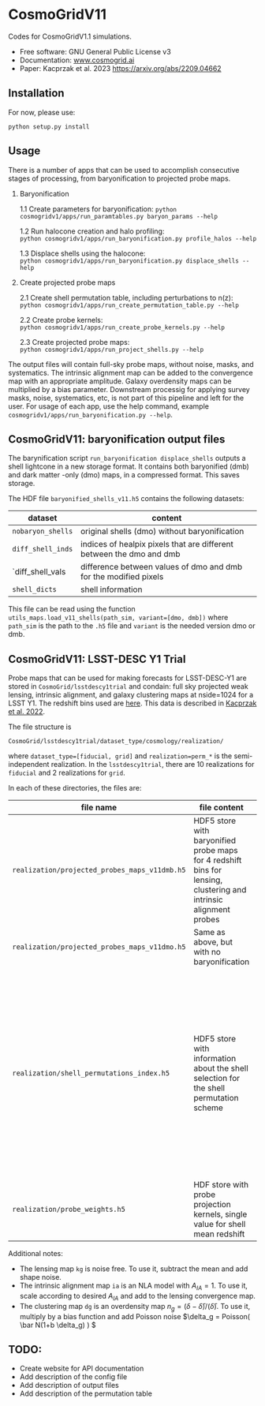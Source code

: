 # CosmoGridV11

Codes for CosmoGridV1.1 simulations.

* Free software: GNU General Public License v3
* Documentation: www.cosmogrid.ai 
* Paper: Kacprzak et al. 2023 https://arxiv.org/abs/2209.04662


## Installation

For now, please use:

``python setup.py install``



## Usage


There is a number of apps that can be used to accomplish consecutive stages of processing, from baryonification to projected probe maps.

1)  Baryonification

    1.1 Create parameters for baryonification:
    ``python cosmogridv1/apps/run_paramtables.py baryon_params --help``     

    1.2 Run halocone creation and halo profiling:      
    ``python cosmogridv1/apps/run_baryonification.py profile_halos --help``     

    1.3 Displace shells using the halocone:      
    ``python cosmogridv1/apps/run_baryonification.py displace_shells --help``     

3)  Create projected probe maps      

    2.1 Create shell permutation table, including perturbations to n(z):      
    ``python cosmogridv1/apps/run_create_permutation_table.py --help``      

    2.2 Create probe kernels:      
    ``python cosmogridv1/apps/run_create_probe_kernels.py --help``      

    2.3 Create projected probe maps:      
     ``python cosmogridv1/apps/run_project_shells.py --help``      

The output files will contain full-sky probe maps, without noise, masks, and systematics.
The intrinsic alignment map can be added to the convergence map with an appropriate amplitude.
Galaxy overdensity maps can be multiplied by a bias parameter.
Downstream processig for applying survey masks, noise, systematics, etc, is not part of this pipeline and left for the user.
For usage of each app, use the help command, example ``cosmogridv1/apps/run_baryonification.py --help``.


## CosmoGridV11: baryonification output files

The barynification script `run_baryonification displace_shells` outputs a shell lightcone in a new storage format. 
It contains both baryonified (dmb) and dark matter -only (dmo) maps, in a compressed format.
This saves storage.

The HDF file `baryonified_shells_v11.h5` contains the following datasets:

| dataset | content |
| ------------- | ------------- | 
| `nobaryon_shells` | original shells (dmo) without baryonification | 
| `diff_shell_inds` | indices of healpix pixels that are different between the dmo and dmb | 
| `diff_shell_vals | difference between values of dmo and dmb for the modified pixels |
| `shell_dicts` | shell information |

This file can be read using the function `utils_maps.load_v11_shells(path_sim, variant=[dmo, dmb])` where `path_sim` is the path to the `.h5` file and `variant` is the needed version dmo or dmb.



## CosmoGridV11: LSST-DESC Y1 Trial


Probe maps that can be used for making forecasts for LSST-DESC-Y1 are stored in `CosmoGrid/lsstdescy1trial` and condain: full sky projected weak lensing, intrinsic alignment, and galaxy clustering maps at nside=1024 for a LSST Y1.
The redshift bins used are [here](https://github.com/LSSTDESC/forecasting/tree/main/updated_forecasts/datafiles/z_bins).
This data is described in [Kacprzak et al. 2022](https://arxiv.org/abs/2209.04662).

The file structure is 

`CosmoGrid/lsstdescy1trial/dataset_type/cosmology/realization/`

where `dataset_type=[fiducial, grid]` and `realization=perm_*` is the semi-independent realization. In the `lsstdescy1trial`, there are 10 realizations for `fiducial` and 2 realizations for `grid`.

In each of these directories, the files are:

| file name     | file content  | comments      |
| ------------- | ------------- | ------------- |
| `realization/projected_probes_maps_v11dmb.h5`   | HDF5 store with baryonified probe maps for 4 redshift bins for lensing, clustering and intrinsic alignment probes | the HDF5 file has the following structure: `probe/sample`|                            
| `realization/projected_probes_maps_v11dmo.h5`     | Same as above, but with no baryonification | same as above |                          
| `realization/shell_permutations_index.h5`               | HDF5 store with information about the shell selection for the shell permutation scheme | contains datsets:  <br /> `shell_groups`: list of shell groups taken from different simulations   <br /> `perms_info`: information which simulation to use for each shell group and whether to apply rotations or flips (see below for description of this table)|                
| `realization/probe_weights.h5`                             | HDF store with probe projection kernels, single value for shell mean redshift | datasets are organized as `probe/sample` | 



Additional notes:

* The lensing map ``kg`` is noise free. To use it, subtract the mean and add shape noise.
* The intrinsic alignment map ``ia`` is an NLA model with $A_{IA}=1$. To use it, scale according to desired $A_{IA}$ and add to the lensing convergence map.
* The clustering map ``dg`` is an overdensity map $n_g = (\delta - \bar \delta)/(\bar \delta)$. To use it, multiply by a bias function and add Poisson noise $\delta_g = Poisson( \bar N(1+b \delta_g) ) $

TODO:
--------

* Create website for API documentation 
* Add description of the config file
* Add description of output files
* Add description of the permutation table
